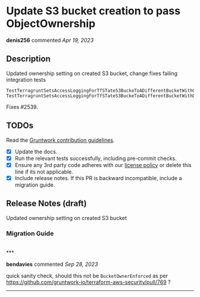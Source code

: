 # Update S3 bucket creation to pass ObjectOwnership

**denis256** commented *Apr 19, 2023*

<!-- Prepend '[WIP]' to the title if this PR is still a work-in-progress. Remove it when it is ready for review! -->

## Description

Updated ownership setting on created S3 bucket, change fixes failing integration tests

```
TestTerragruntSetsAccessLoggingForTfSTateS3BuckeToADifferentBucketWithGivenTargetPrefix
TestTerragruntSetsAccessLoggingForTfSTateS3BuckeToADifferentBucketWithDefaultTargetPrefix
```

Fixes #2539.

<!-- Description of the changes introduced by this PR. -->

## TODOs

Read the [Gruntwork contribution guidelines](https://gruntwork.notion.site/Gruntwork-Coding-Methodology-02fdcd6e4b004e818553684760bf691e).

- [x] Update the docs.
- [x] Run the relevant tests successfully, including pre-commit checks.
- [x] Ensure any 3rd party code adheres with our [license policy](https://www.notion.so/gruntwork/Gruntwork-licenses-and-open-source-usage-policy-f7dece1f780341c7b69c1763f22b1378) or delete this line if its not applicable.
- [x] Include release notes. If this PR is backward incompatible, include a migration guide.

## Release Notes (draft)

<!-- One-line description of the PR that can be included in the final release notes. -->
Updated ownership setting on created S3 bucket

### Migration Guide

<!-- Important: If you made any backward incompatible changes, then you must write a migration guide! -->


<br />
***


**bendavies** commented *Sep 28, 2023*

quick sanity check, should this not be `BucketOwnerEnforced` as per https://github.com/gruntwork-io/terraform-aws-security/pull/769 ?
***

